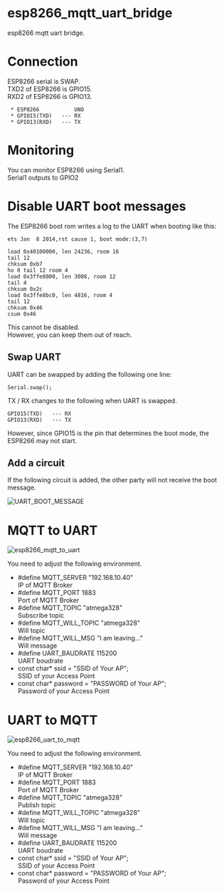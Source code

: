 # esp8266_mqtt_uart_bridge
esp8266 mqtt uart bridge.


# Connection
ESP8266 serial is SWAP.   
TXD2 of ESP8266 is GPIO15.   
RXD2 of ESP8266 is GPIO13.   

```
 * ESP8266           UNO
 * GPIO15(TXD)   --- RX
 * GPIO13(RXD)   --- TX
```

# Monitoring
You can monitor ESP8266 using Serial1.   
Serial1 outputs to GPIO2

# Disable UART boot messages
The ESP8266 boot rom writes a log to the UART when booting like this:
```
ets Jan  8 2014,rst cause 1, boot mode:(3,7)

load 0x40100000, len 24236, room 16
tail 12
chksum 0xb7
ho 0 tail 12 room 4
load 0x3ffe8000, len 3008, room 12
tail 4
chksum 0x2c
load 0x3ffe8bc0, len 4816, room 4
tail 12
chksum 0x46
csum 0x46
```
This cannot be disabled.   
However, you can keep them out of reach.   

## Swap UART
UART can be swapped by adding the following one line:
```
Serial.swap();   
```
TX / RX changes to the following when UART is swapped.
```
GPIO15(TXD)   --- RX
GPIO13(RXD)   --- TX
```
However, since GPIO15 is the pin that determines the boot mode, the ESP8266 may not start.

## Add a circuit
If the following circuit is added, the other party will not receive the boot message.

![UART_BOOT_MESSAGE](https://user-images.githubusercontent.com/6020549/74649393-c80caa80-51c2-11ea-9b68-86ff19635b69.jpg)



# MQTT to UART

![esp8266_mqtt_to_uart](https://user-images.githubusercontent.com/6020549/74579213-5246ea00-4fdc-11ea-94cf-10b20d2a71ac.jpg)

You need to adjust the following environment.

- #define MQTT_SERVER     "192.168.10.40"   
IP of MQTT Broker
- #define MQTT_PORT       1883   
Port of MQTT Broker
- #define MQTT_TOPIC      "atmega328"   
Subscribe topic
- #define MQTT_WILL_TOPIC "atmega328"   
Will topic
- #define MQTT_WILL_MSG   "I am leaving..."   
Will message
- #define UART_BAUDRATE   115200   
UART boudrate
- const char* ssid = "SSID of Your AP";   
SSID of your Access Point
- const char* password = "PASSWORD of Your AP";   
Password of your Access Point


# UART to MQTT

![esp8266_uart_to_mqtt](https://user-images.githubusercontent.com/6020549/74579472-262c6880-4fde-11ea-9f81-ce0632e203a0.jpg)

You need to adjust the following environment.

- #define MQTT_SERVER     "192.168.10.40"   
IP of MQTT Broker
- #define MQTT_PORT       1883   
Port of MQTT Broker
- #define MQTT_TOPIC      "atmega328"   
Publish topic
- #define MQTT_WILL_TOPIC "atmega328"   
Will topic
- #define MQTT_WILL_MSG   "I am leaving..."   
Will message
- #define UART_BAUDRATE   115200   
UART boudrate
- const char* ssid = "SSID of Your AP";   
SSID of your Access Point
- const char* password = "PASSWORD of Your AP";   
Password of your Access Point


